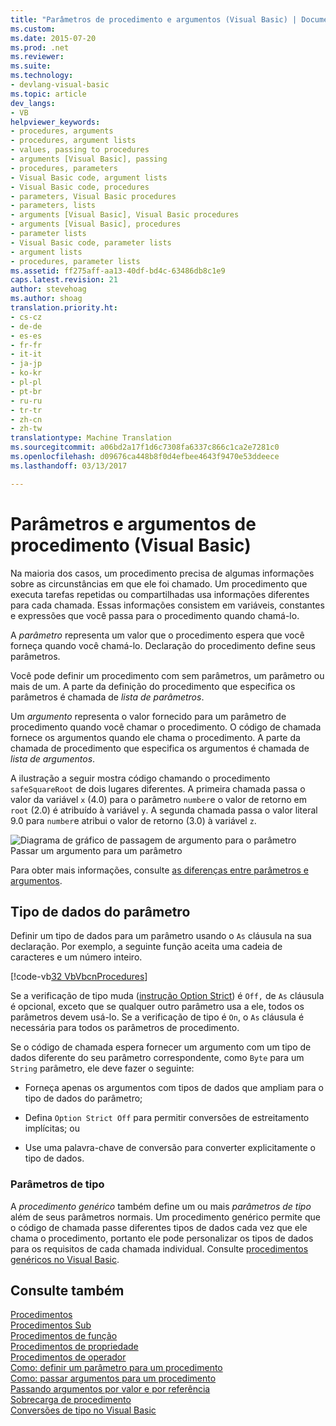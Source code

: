 ```yaml
---
title: "Parâmetros de procedimento e argumentos (Visual Basic) | Documentos do Microsoft"
ms.custom: 
ms.date: 2015-07-20
ms.prod: .net
ms.reviewer: 
ms.suite: 
ms.technology:
- devlang-visual-basic
ms.topic: article
dev_langs:
- VB
helpviewer_keywords:
- procedures, arguments
- procedures, argument lists
- values, passing to procedures
- arguments [Visual Basic], passing
- procedures, parameters
- Visual Basic code, argument lists
- Visual Basic code, procedures
- parameters, Visual Basic procedures
- parameters, lists
- arguments [Visual Basic], Visual Basic procedures
- arguments [Visual Basic], procedures
- parameter lists
- Visual Basic code, parameter lists
- argument lists
- procedures, parameter lists
ms.assetid: ff275aff-aa13-40df-bd4c-63486db8c1e9
caps.latest.revision: 21
author: stevehoag
ms.author: shoag
translation.priority.ht:
- cs-cz
- de-de
- es-es
- fr-fr
- it-it
- ja-jp
- ko-kr
- pl-pl
- pt-br
- ru-ru
- tr-tr
- zh-cn
- zh-tw
translationtype: Machine Translation
ms.sourcegitcommit: a06bd2a17f1d6c7308fa6337c866c1ca2e7281c0
ms.openlocfilehash: d09676ca448b8f0d4efbee4643f9470e53ddeece
ms.lasthandoff: 03/13/2017

---
```

# <a name="procedure-parameters-and-arguments-visual-basic"></a>Parâmetros e argumentos de procedimento (Visual Basic)
Na maioria dos casos, um procedimento precisa de algumas informações sobre as circunstâncias em que ele foi chamado. Um procedimento que executa tarefas repetidas ou compartilhadas usa informações diferentes para cada chamada. Essas informações consistem em variáveis, constantes e expressões que você passa para o procedimento quando chamá-lo.  
  
 A *parâmetro* representa um valor que o procedimento espera que você forneça quando você chamá-lo. Declaração do procedimento define seus parâmetros.  
  
 Você pode definir um procedimento com sem parâmetros, um parâmetro ou mais de um. A parte da definição do procedimento que especifica os parâmetros é chamada de *lista de parâmetros*.  
  
 Um *argumento* representa o valor fornecido para um parâmetro de procedimento quando você chamar o procedimento. O código de chamada fornece os argumentos quando ele chama o procedimento. A parte da chamada de procedimento que especifica os argumentos é chamada de *lista de argumentos*.  
  
 A ilustração a seguir mostra código chamando o procedimento `safeSquareRoot` de dois lugares diferentes. A primeira chamada passa o valor da variável `x` (4.0) para o parâmetro `number`e o valor de retorno em `root` (2.0) é atribuído à variável `y`. A segunda chamada passa o valor literal 9.0 para `number`e atribui o valor de retorno (3.0) à variável `z`.  
  
 ![Diagrama de gráfico de passagem de argumento para o parâmetro](./media/parametersargue.gif "ParametersArgue")  
Passar um argumento para um parâmetro  
  
 Para obter mais informações, consulte [as diferenças entre parâmetros e argumentos](./differences-between-parameters-and-arguments.md).  
  
## <a name="parameter-data-type"></a>Tipo de dados do parâmetro  
 Definir um tipo de dados para um parâmetro usando o `As` cláusula na sua declaração. Por exemplo, a seguinte função aceita uma cadeia de caracteres e um número inteiro.  
  
 [!code-vb[32 VbVbcnProcedures](./codesnippet/VisualBasic/procedure-parameters-and-arguments_1.vb)]  
  
 Se a verificação de tipo muda ([instrução Option Strict](../../../../visual-basic/language-reference/statements/option-strict-statement.md)) é `Off,` de `As` cláusula é opcional, exceto que se qualquer outro parâmetro usa a ele, todos os parâmetros devem usá-lo. Se a verificação de tipo é `On`, o `As` cláusula é necessária para todos os parâmetros de procedimento.  
  
 Se o código de chamada espera fornecer um argumento com um tipo de dados diferente do seu parâmetro correspondente, como `Byte` para um `String` parâmetro, ele deve fazer o seguinte:  
  
-   Forneça apenas os argumentos com tipos de dados que ampliam para o tipo de dados do parâmetro;  
  
-   Defina `Option Strict Off` para permitir conversões de estreitamento implícitas; ou  
  
-   Use uma palavra-chave de conversão para converter explicitamente o tipo de dados.  
  
### <a name="type-parameters"></a>Parâmetros de tipo  
 A *procedimento genérico* também define um ou mais *parâmetros de tipo* além de seus parâmetros normais. Um procedimento genérico permite que o código de chamada passe diferentes tipos de dados cada vez que ele chama o procedimento, portanto ele pode personalizar os tipos de dados para os requisitos de cada chamada individual. Consulte [procedimentos genéricos no Visual Basic](../../../../visual-basic/programming-guide/language-features/data-types/generic-procedures.md).  
  
## <a name="see-also"></a>Consulte também  
 [Procedimentos](./index.md)   
 [Procedimentos Sub](./sub-procedures.md)   
 [Procedimentos de função](./function-procedures.md)   
 [Procedimentos de propriedade](./property-procedures.md)   
 [Procedimentos de operador](./operator-procedures.md)   
 [Como: definir um parâmetro para um procedimento](./how-to-define-a-parameter-for-a-procedure.md)   
 [Como: passar argumentos para um procedimento](./how-to-pass-arguments-to-a-procedure.md)   
 [Passando argumentos por valor e por referência](./passing-arguments-by-value-and-by-reference.md)   
 [Sobrecarga de procedimento](./procedure-overloading.md)   
 [Conversões de tipo no Visual Basic](../../../../visual-basic/programming-guide/language-features/data-types/type-conversions.md)
